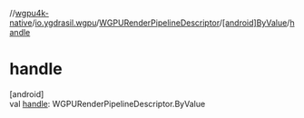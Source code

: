 //[wgpu4k-native](../../../../index.md)/[io.ygdrasil.wgpu](../../index.md)/[WGPURenderPipelineDescriptor](../index.md)/[[android]ByValue](index.md)/[handle](handle.md)

# handle

[android]\
val [handle](handle.md): WGPURenderPipelineDescriptor.ByValue